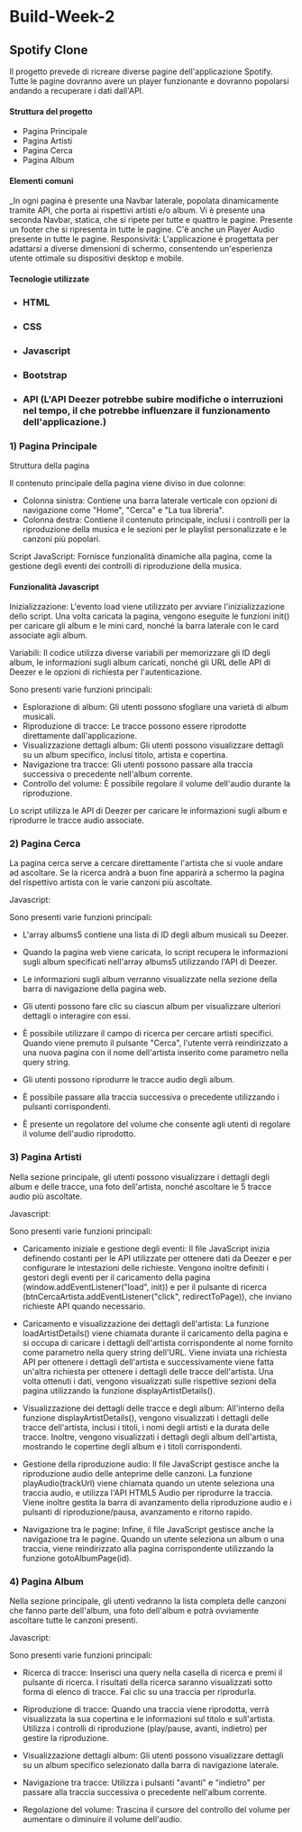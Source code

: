# Build-Week-2
## Spotify Clone

Il progetto prevede di ricreare diverse pagine dell'applicazione Spotify. Tutte le pagine dovranno avere un player funzionante e dovranno popolarsi andando a recuperare i dati dall'API.


#### Struttura del progetto

- Pagina Principale
- Pagina Artisti
- Pagina Cerca
- Pagina Album

#### Elementi comuni

_In ogni pagina è presente una Navbar laterale, popolata dinamicamente tramite API, che porta ai rispettivi artisti e/o album. Vi è presente una seconda Navbar, statica, che si ripete per tutte e quattro le pagine. Presente un footer che si ripresenta in tutte le pagine. C'è anche un Player Audio presente in tutte le pagine.
Responsività: L'applicazione è progettata per adattarsi a diverse dimensioni di schermo, consentendo un'esperienza utente ottimale su dispositivi desktop e mobile.

#### Tecnologie utilizzate

- ### HTML
- ### CSS
- ### Javascript
- ### Bootstrap
- ### API (L'API Deezer potrebbe subire modifiche o interruzioni nel tempo, il che potrebbe influenzare il funzionamento dell'applicazione.)

### 1) Pagina Principale
Struttura della pagina

Il contenuto principale della pagina viene diviso in due colonne:
- Colonna sinistra: Contiene una barra laterale verticale con opzioni di navigazione come "Home", "Cerca" e "La tua libreria".
- Colonna destra: Contiene il contenuto principale, inclusi i controlli per la riproduzione della musica e le sezioni per le playlist personalizzate e le canzoni più popolari.
  
Script JavaScript: Fornisce funzionalità dinamiche alla pagina, come la gestione degli eventi dei controlli di riproduzione della musica.

#### Funzionalità Javascript

Inizializzazione: 
L'evento load viene utilizzato per avviare l'inizializzazione dello script. Una volta caricata la pagina, vengono eseguite le funzioni init() per caricare gli album e le mini card, nonché la barra laterale con le card associate agli album.

Variabili: 
Il codice utilizza diverse variabili per memorizzare gli ID degli album, le informazioni sugli album caricati, nonché gli URL delle API di Deezer e le opzioni di richiesta per l'autenticazione.

Sono presenti varie funzioni principali:
- Esplorazione di album: Gli utenti possono sfogliare una varietà di album musicali.
- Riproduzione di tracce: Le tracce possono essere riprodotte direttamente dall'applicazione.
- Visualizzazione dettagli album: Gli utenti possono visualizzare dettagli su un album specifico, inclusi titolo, artista e copertina.
- Navigazione tra tracce: Gli utenti possono passare alla traccia successiva o precedente nell'album corrente.
- Controllo del volume: È possibile regolare il volume dell'audio durante la riproduzione. 

Lo script utilizza le API di Deezer per caricare le informazioni sugli album e riprodurre le tracce audio associate.

### 2) Pagina Cerca 

La pagina cerca serve a cercare direttamente l'artista che si vuole andare ad ascoltare. Se la ricerca andrà a buon fine apparirà a schermo la pagina del rispettivo artista con le varie canzoni più ascoltate.


Javascript:

Sono presenti varie funzioni principali:

- L'array albums5 contiene una lista di ID degli album musicali su Deezer.
  
- Quando la pagina web viene caricata, lo script recupera le informazioni sugli album specificati nell'array albums5 utilizzando l'API di Deezer.

-  Le informazioni sugli album verranno visualizzate nella sezione della barra di navigazione della pagina web.

-  Gli utenti possono fare clic su ciascun album per visualizzare ulteriori dettagli o interagire con essi.

-  È possibile utilizzare il campo di ricerca per cercare artisti specifici. Quando viene premuto il pulsante "Cerca", l'utente verrà reindirizzato a una nuova pagina con il nome dell'artista inserito come parametro nella query string.

-  Gli utenti possono riprodurre le tracce audio degli album. 

-  È possibile passare alla traccia successiva o precedente utilizzando i pulsanti corrispondenti.

-  È presente un regolatore del volume che consente agli utenti di regolare il volume dell'audio riprodotto.


### 3) Pagina Artisti
Nella sezione principale, gli utenti possono visualizzare i dettagli degli album e delle tracce, una foto dell'artista, nonché ascoltare le 5 tracce audio più ascoltate.


Javascript:

Sono presenti varie funzioni principali:

- Caricamento iniziale e gestione degli eventi:
Il file JavaScript inizia definendo costanti per le API utilizzate per ottenere dati da Deezer e per configurare le intestazioni delle richieste. Vengono inoltre definiti i gestori degli eventi per il caricamento della pagina (window.addEventListener("load", init)) e per il pulsante di ricerca (btnCercaArtista.addEventListener("click", redirectToPage)), che inviano richieste API quando necessario.

- Caricamento e visualizzazione dei dettagli dell'artista:
La funzione loadArtistDetails() viene chiamata durante il caricamento della pagina e si occupa di caricare i dettagli dell'artista corrispondente al nome fornito come parametro nella query string dell'URL. Viene inviata una richiesta API per ottenere i dettagli dell'artista e successivamente viene fatta un'altra richiesta per ottenere i dettagli delle tracce dell'artista. Una volta ottenuti i dati, vengono visualizzati sulle rispettive sezioni della pagina utilizzando la funzione displayArtistDetails().

- Visualizzazione dei dettagli delle tracce e degli album:
All'interno della funzione displayArtistDetails(), vengono visualizzati i dettagli delle tracce dell'artista, inclusi i titoli, i nomi degli artisti e la durata delle tracce. Inoltre, vengono visualizzati i dettagli degli album dell'artista, mostrando le copertine degli album e i titoli corrispondenti.

- Gestione della riproduzione audio:
Il file JavaScript gestisce anche la riproduzione audio delle anteprime delle canzoni. La funzione playAudio(trackUrl) viene chiamata quando un utente seleziona una traccia audio, e utilizza l'API HTML5 Audio per riprodurre la traccia. Viene inoltre gestita la barra di avanzamento della riproduzione audio e i pulsanti di riproduzione/pausa, avanzamento e ritorno rapido.

- Navigazione tra le pagine:
Infine, il file JavaScript gestisce anche la navigazione tra le pagine. Quando un utente seleziona un album o una traccia, viene reindirizzato alla pagina corrispondente utilizzando la funzione gotoAlbumPage(id).

### 4) Pagina Album

Nella sezione principale, gli utenti vedranno la lista completa delle canzoni che fanno parte dell'album, una foto dell'album e potrà ovviamente ascoltare tutte le canzoni presenti. 

Javascript:

Sono presenti varie funzioni principali:

- Ricerca di tracce:
Inserisci una query nella casella di ricerca e premi il pulsante di ricerca.
I risultati della ricerca saranno visualizzati sotto forma di elenco di tracce.
Fai clic su una traccia per riprodurla.


-  Riproduzione di tracce:
Quando una traccia viene riprodotta, verrà visualizzata la sua copertina e le informazioni sul titolo e sull'artista.
Utilizza i controlli di riproduzione (play/pause, avanti, indietro) per gestire la riproduzione.


-  Visualizzazione dettagli album:
Gli utenti possono visualizzare dettagli su un album specifico selezionato dalla barra di navigazione laterale.


-  Navigazione tra tracce:
Utilizza i pulsanti "avanti" e "indietro" per passare alla traccia successiva o precedente nell'album corrente.


- Regolazione del volume:
Trascina il cursore del controllo del volume per aumentare o diminuire il volume dell'audio.

